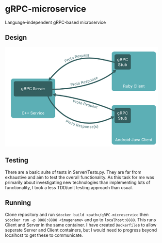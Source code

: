 # gRPC-microservice
Language-independent gRPC-based microservice

## Design
![gRPC](images/gRPC-1.png)

## Testing
There are a basic suite of tests in Server/Tests.py. They are far from exhaustive and aim to test the overall functionality. As this task for me was primarily about investigating new technologies than implementing lots of functionality, I  took a less TDD/unit testing approach than usual.

## Running
Clone repository and run `$docker build <path>/gRPC-microservice` then `$docker run -p 8888:8888 <imagename>` and go to `localhost:8888`. This runs Client and Server in  the same container. I have created `Dockerfile`s to allow seperate Server and Client containers, but I would need to progress beyond localhost to get these to communicate. 